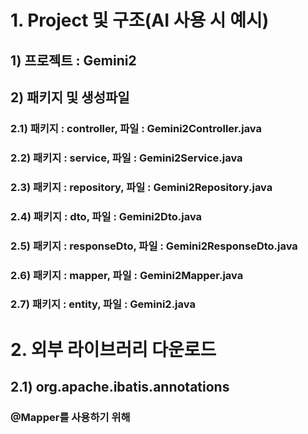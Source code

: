 # 1. Project 및 구조(AI 사용 시 예시)
## 1) 프로젝트 : Gemini2
## 2) 패키지 및 생성파일
### 2.1) 패키지 : controller, 파일 : Gemini2Controller.java
### 2.2) 패키지 : service, 파일 : Gemini2Service.java
### 2.3) 패키지 : repository, 파일 : Gemini2Repository.java
### 2.4) 패키지 : dto, 파일 : Gemini2Dto.java
### 2.5) 패키지 : responseDto, 파일 : Gemini2ResponseDto.java
### 2.6) 패키지 : mapper, 파일 : Gemini2Mapper.java
### 2.7) 패키지 : entity, 파일 : Gemini2.java

# 2. 외부 라이브러리 다운로드
## 2.1) org.apache.ibatis.annotations
### @Mapper를 사용하기 위해